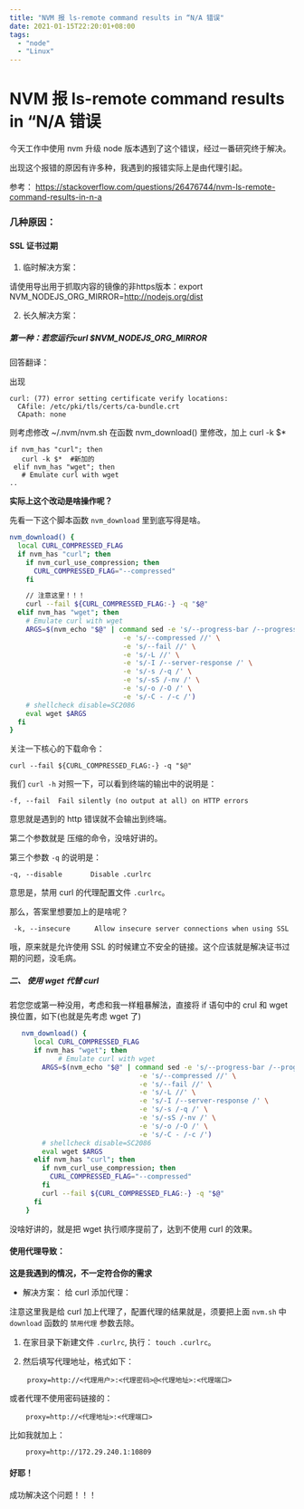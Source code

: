 ```yaml
---
title: "NVM 报 ls-remote command results in “N/A 错误"
date: 2021-01-15T22:20:01+08:00
tags:
  - "node"
  - "Linux"
---
```


# NVM 报 ls-remote command results in “N/A 错误


今天工作中使用 nvm 升级 node 版本遇到了这个错误，经过一番研究终于解决。


出现这个报错的原因有许多种，我遇到的报错实际上是由代理引起。

参考： https://stackoverflow.com/questions/26476744/nvm-ls-remote-command-results-in-n-a

### 几种原因：

#### SSL 证书过期

1. 临时解决方案：


请使用导出用于抓取内容的镜像的非https版本：export NVM_NODEJS_ORG_MIRROR=http://nodejs.org/dist


2. 长久解决方案：


##### 第一种：若您运行curl $NVM\_NODEJS\_ORG_MIRROR

回答翻译：

出现

    curl: (77) error setting certificate verify locations:
      CAfile: /etc/pki/tls/certs/ca-bundle.crt
      CApath: none

则考虑修改 ~/.nvm/nvm.sh
在函数 nvm_download() 里修改，加上 curl -k $*



    if nvm_has "curl"; then
       curl -k $*  #新加的
     elif nvm_has "wget"; then
       # Emulate curl with wget
    ..


**实际上这个改动是啥操作呢？**

先看一下这个脚本函数 `nvm_download` 里到底写得是啥。

```bash
nvm_download() {
  local CURL_COMPRESSED_FLAG
  if nvm_has "curl"; then
    if nvm_curl_use_compression; then
      CURL_COMPRESSED_FLAG="--compressed"
    fi

    // 注意这里！！！
    curl --fail ${CURL_COMPRESSED_FLAG:-} -q "$@"
  elif nvm_has "wget"; then
    # Emulate curl with wget
    ARGS=$(nvm_echo "$@" | command sed -e 's/--progress-bar /--progress=bar /' \
                            -e 's/--compressed //' \
                            -e 's/--fail //' \
                            -e 's/-L //' \
                            -e 's/-I /--server-response /' \
                            -e 's/-s /-q /' \
                            -e 's/-sS /-nv /' \
                            -e 's/-o /-O /' \
                            -e 's/-C - /-c /')
    # shellcheck disable=SC2086
    eval wget $ARGS
  fi
}
```

关注一下核心的下载命令：

`curl --fail ${CURL_COMPRESSED_FLAG:-} -q "$@"`

我们 `curl -h` 对照一下，可以看到终端的输出中的说明是：

`-f, --fail  Fail silently (no output at all) on HTTP errors`

意思就是遇到的 http 错误就不会输出到终端。

第二个参数就是 压缩的命令，没啥好讲的。

第三个参数 `-q` 的说明是：

`-q, --disable       Disable .curlrc`

意思是，禁用 curl 的代理配置文件 `.curlrc`。

那么，答案里想要加上的是啥呢？

` -k, --insecure      Allow insecure server connections when using SSL`

哦，原来就是允许使用 SSL 的时候建立不安全的链接。这个应该就是解决证书过期的问题，没毛病。


##### 二、 使用 wget 代替 curl

若您您或第一种没用，考虑和我一样粗暴解法，直接将 if 语句中的 crul 和 wget 换位置，如下(也就是先考虑 wget 了)

```bash
   nvm_download() {
      local CURL_COMPRESSED_FLAG
      if nvm_has "wget"; then
            # Emulate curl with wget
        ARGS=$(nvm_echo "$@" | command sed -e 's/--progress-bar /--progress=bar /' \
                                -e 's/--compressed //' \
                                -e 's/--fail //' \
                                -e 's/-L //' \
                                -e 's/-I /--server-response /' \
                                -e 's/-s /-q /' \
                                -e 's/-sS /-nv /' \
                                -e 's/-o /-O /' \
                                -e 's/-C - /-c /')
        # shellcheck disable=SC2086
        eval wget $ARGS
      elif nvm_has "curl"; then
        if nvm_curl_use_compression; then
          CURL_COMPRESSED_FLAG="--compressed"
        fi
        curl --fail ${CURL_COMPRESSED_FLAG:-} -q "$@"
      fi
    }
```
没啥好讲的，就是把 wget 执行顺序提前了，达到不使用 curl 的效果。


#### 使用代理导致：

**这是我遇到的情况，不一定符合你的需求**

* 解决方案： 给 curl 添加代理：

注意这里我是给 curl 加上代理了，配置代理的结果就是，须要把上面 `nvm.sh` 中 `download` 函数的 `禁用代理` 参数去除。

1. 在家目录下新建文件 `.curlrc`, 执行：  `touch .curlrc`。
2. 然后填写代理地址，格式如下：

        proxy=http://<代理用户>:<代理密码>@<代理地址>:<代理端口>

或者代理不使用密码链接的：

        proxy=http://<代理地址>:<代理端口>

比如我就加上：

        proxy=http://172.29.240.1:10809

#### 好耶！

成功解决这个问题！！！
